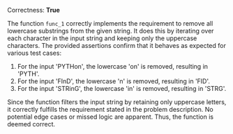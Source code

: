 Correctness: **True**

The function `func_1` correctly implements the requirement to remove all lowercase substrings from the given string. It does this by iterating over each character in the input string and keeping only the uppercase characters. The provided assertions confirm that it behaves as expected for various test cases:

1. For the input 'PYTHon', the lowercase 'on' is removed, resulting in 'PYTH'.
2. For the input 'FInD', the lowercase 'n' is removed, resulting in 'FID'.
3. For the input 'STRinG', the lowercase 'in' is removed, resulting in 'STRG'.

Since the function filters the input string by retaining only uppercase letters, it correctly fulfills the requirement stated in the problem description. No potential edge cases or missed logic are apparent. Thus, the function is deemed correct.